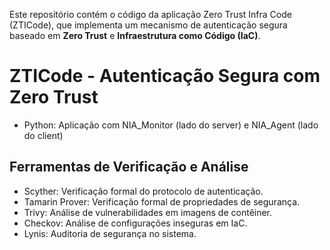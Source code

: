 Este repositório contém o código da aplicação Zero Trust Infra Code (ZTICode), que implementa um mecanismo de autenticação segura baseado em **Zero Trust** e **Infraestrutura como Código (IaC)**.

# ZTICode - Autenticação Segura com Zero Trust
- Python: Aplicação com NIA_Monitor (lado do server) e NIA_Agent (lado do client)

## Ferramentas de Verificação e Análise
- Scyther: Verificação formal do protocolo de autenticação.
- Tamarin Prover: Verificação formal de propriedades de segurança.
- Trivy: Análise de vulnerabilidades em imagens de contêiner.
- Checkov: Análise de configurações inseguras em IaC.
- Lynis: Auditoria de segurança no sistema.
